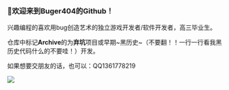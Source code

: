 ### 🌈欢迎来到Buger404的Github！

兴趣编程的喜欢用bug创造艺术的独立游戏开发者/软件开发者，高三毕业生。

仓库中标记**Archive**的为**弃坑**项目或早期~黑历史~（不要翻！！一行一行看我黑历史代码什么的不要哇！）开发。

如果想要交朋友的话，也可以：QQ1361778219

<img align="left" src="https://github-readme-stats.vercel.app/api?username=buger404&show_icons=true&hide_title=true&count_private=true&include_all_commits=true&bg_color=62,8EC5FC,E0C3FC&icon_color=000000&title_color=000000" />
